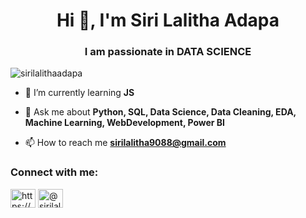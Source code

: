 <h1 align="center">Hi 👋, I'm Siri Lalitha Adapa</h1>
<h3 align="center">I am passionate in DATA SCIENCE</h3>

<p align="left"> <img src="https://komarev.com/ghpvc/?username=sirilalithaadapa&label=Profile%20views&color=0e75b6&style=flat" alt="sirilalithaadapa" /> </p>

- 🌱 I’m currently learning **JS**

- 💬 Ask me about **Python, SQL, Data Science, Data Cleaning, EDA, Machine Learning, WebDevelopment, Power BI**

- 📫 How to reach me **sirilalitha9088@gmail.com**

<h3 align="left">Connect with me:</h3>
<p align="left">
<a href="https://linkedin.com/in/https://www.linkedin.com/in/siri-lalitha-adapa-5417451b6/" target="blank"><img align="center" src="https://raw.githubusercontent.com/rahuldkjain/github-profile-readme-generator/master/src/images/icons/Social/linked-in-alt.svg" alt="https://www.linkedin.com/in/siri-lalitha-adapa-5417451b6/" height="30" width="40" /></a>
<a href="https://www.hackerrank.com/@sirilalitha" target="blank"><img align="center" src="https://raw.githubusercontent.com/rahuldkjain/github-profile-readme-generator/master/src/images/icons/Social/hackerrank.svg" alt="@sirilalitha" height="30" width="40" /></a>
</p>

